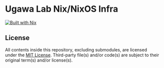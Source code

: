 # Ugawa Lab Nix/NixOS Infra

[![Built with Nix](https://builtwithnix.org/badge.svg)](https://builtwithnix.org)

## License

All contents inside this repository, excluding submodules, are licensed under the [MIT License](license.txt).
Third-party file(s) and/or code(s) are subject to their original term(s) and/or license(s).
